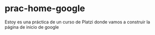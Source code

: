 # prac-home-google
Estoy es una práctica de un curso de Platzi donde vamos a construir la página de inicio de google
